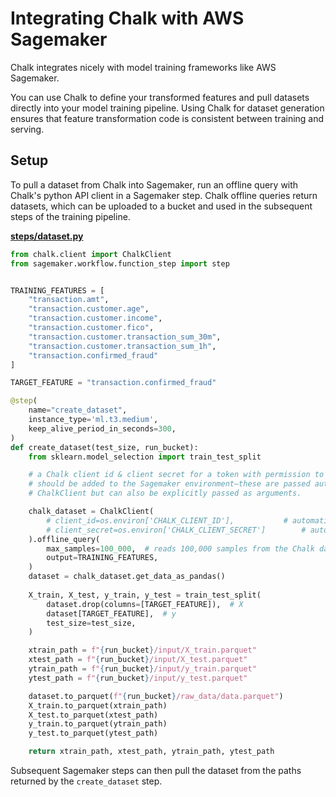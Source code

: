 # Integrating Chalk with AWS Sagemaker

Chalk integrates nicely with model training frameworks like AWS Sagemaker.

You can use Chalk to define your transformed features and pull datasets directly into your 
model training pipeline. Using Chalk for dataset generation ensures that feature transformation 
code is consistent between training and serving.

## Setup

To pull a dataset from Chalk into Sagemaker, run an offline query with Chalk's python API client
in a Sagemaker step. Chalk offline queries return datasets, which can be uploaded to a 
bucket and used in the subsequent steps of the training pipeline.

**[steps/dataset.py](./steps/dataset.py)**

```python
from chalk.client import ChalkClient
from sagemaker.workflow.function_step import step


TRAINING_FEATURES = [
    "transaction.amt",
    "transaction.customer.age",
    "transaction.customer.income",
    "transaction.customer.fico",
    "transaction.customer.transaction_sum_30m",
    "transaction.customer.transaction_sum_1h",
    "transaction.confirmed_fraud"
]

TARGET_FEATURE = "transaction.confirmed_fraud"

@step(
    name="create_dataset",
    instance_type='ml.t3.medium',
    keep_alive_period_in_seconds=300,
)
def create_dataset(test_size, run_bucket):
    from sklearn.model_selection import train_test_split

    # a Chalk client id & client secret for a token with permission to create datasets
    # should be added to the Sagemaker environment—these are passed automatically to the
    # ChalkClient but can also be explicitly passed as arguments.

    chalk_dataset = ChalkClient(
        # client_id=os.environ['CHALK_CLIENT_ID'],           # automatically loaded by the Chalk Client but expected
        # client_secret=os.environ['CHALK_CLIENT_SECRET']        # automatically loaded by the Chalk Client but expected
    ).offline_query(
        max_samples=100_000,  # reads 100,000 samples from the Chalk dataset
        output=TRAINING_FEATURES,
    )
    dataset = chalk_dataset.get_data_as_pandas()
    
    X_train, X_test, y_train, y_test = train_test_split(
        dataset.drop(columns=[TARGET_FEATURE]),  # X
        dataset[TARGET_FEATURE],  # y
        test_size=test_size,
    )

    xtrain_path = f"{run_bucket}/input/X_train.parquet"
    xtest_path = f"{run_bucket}/input/X_test.parquet"
    ytrain_path = f"{run_bucket}/input/y_train.parquet"
    ytest_path = f"{run_bucket}/input/y_test.parquet"

    dataset.to_parquet(f"{run_bucket}/raw_data/data.parquet")
    X_train.to_parquet(xtrain_path)
    X_test.to_parquet(xtest_path)
    y_train.to_parquet(ytrain_path)
    y_test.to_parquet(ytest_path)

    return xtrain_path, xtest_path, ytrain_path, ytest_path
```

Subsequent Sagemaker steps can then pull the dataset from the paths returned by the `create_dataset` step.
